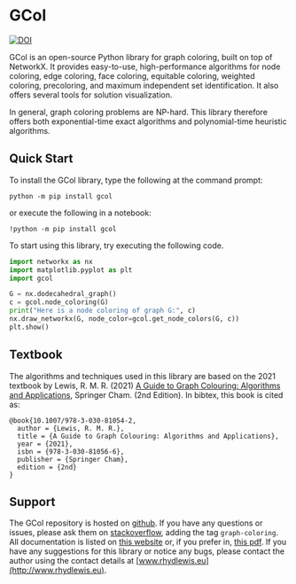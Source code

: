 # GCol

[![DOI](https://joss.theoj.org/papers/10.21105/joss.07871/status.svg)](https://doi.org/10.21105/joss.07871)

GCol is an open-source Python library for graph coloring, built on top
of NetworkX. It provides easy-to-use, high-performance algorithms for
node coloring, edge coloring, face coloring, equitable coloring, 
weighted coloring, precoloring, and maximum independent set 
identification. It also offers several tools for solution visualization.

In general, graph coloring problems are NP-hard. This library therefore
offers both exponential-time exact algorithms and polynomial-time
heuristic algorithms.

## Quick Start

To install the GCol library, type the following at the command prompt:

    python -m pip install gcol

or execute the following in a notebook:

    !python -m pip install gcol

To start using this library, try executing the following code.

```python
import networkx as nx
import matplotlib.pyplot as plt
import gcol

G = nx.dodecahedral_graph()
c = gcol.node_coloring(G)
print("Here is a node coloring of graph G:", c)
nx.draw_networkx(G, node_color=gcol.get_node_colors(G, c))
plt.show()
```

## Textbook

The algorithms and techniques used in this library are based on the 2021
textbook by Lewis, R. M. R. (2021) [A Guide to Graph Colouring:
Algorithms and
Applications](https://link.springer.com/book/10.1007/978-3-030-81054-2),
Springer Cham. (2nd Edition). In bibtex, this book is cited as:

    @book{10.1007/978-3-030-81054-2,
      author = {Lewis, R. M. R.},
      title = {A Guide to Graph Colouring: Algorithms and Applications},
      year = {2021},
      isbn = {978-3-030-81056-6},
      publisher = {Springer Cham},
      edition = {2nd}
    }

## Support

The GCol repository is hosted on 
[github](https://github.com/Rhyd-Lewis/GCol). If you have any questions 
or issues, please ask them on [stackoverflow](https://stackoverflow.com), 
adding the tag `graph-coloring`. All documentation is listed on 
[this website](https://gcol.readthedocs.io/en/latest/) or, if you prefer in, 
[this pdf](https://readthedocs.org/projects/gcol/downloads/pdf/latest/).
If you have any suggestions for this library or notice any bugs, please 
contact the author using the contact details at [www.rhydlewis.eu](http://www.rhydlewis.eu).





